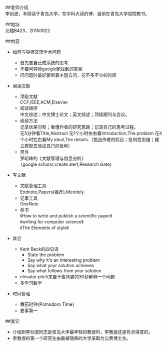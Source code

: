 ##老师介绍  
李剑波，本硕读于青岛大学，在中科大读的博，目前在青岛大学信院教书。  

##地址  
北楼B423，20150922  

##内容  
+ 如何与导师交流学术问题 
  + 首先要自己成系统的思考  
  + 不要问导师google能找到的答案  
  + 问问题时最好要带着主题去问，花不多不少的时间   
+ 阅读文献  
  + 顶级文献  
  CCF,IEEE,ACM,Elsevier  
  + 阅读顺序  
  中文综述；中文博士论文；英文综述；顶级期刊与会议。
  + 阅读方法  
  记录优美句型；看懂作者的研究思路；记录自己的思考过程。  
  花5分钟看Title,Abstract
  花1个小时左右看Introduction,The problem
  花4个小时左右看My ideal,The details.｛挑战作者的假设；批判性思维；建立模型去验证自己的批判｝
  + 另外  
  罗昭峰的《文献管理与信息分析》  
  ｛google scholar;create alert;Research Gate｝  
+ 写文献  
  + 文献管理工具  
  Endnote,Papers(推荐),Mendely.  
  + 记事工具  
  OneNote  
  + 荐书  
《How to write and publish a scientific paper》  
《writing for computer science》  
《The Elements of style》  
+ 其它  
   + Kent Beck的四句话    
      + State the problem  
      + Say why it's an interesting problem  
      + Say what your solution achieves  
      + Say what follows from your solution   
   + elevator pitch来自于麦肯锡的30秒解释一个问题  
   + 多学习数学    
   

+ 时间管理  
  + 番茄时钟{Pomodoro Time}    
  + 要事第一  


##其它  
+ 介绍到李剑波同志是青岛大学最年轻的教授时，李教授还是有点得意的。 
+ 李教授的第一个研究生由磊被瑞典的大学录取为公费博士生。     

